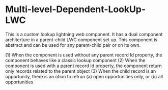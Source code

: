 # Multi-level-Dependent-LookUp-LWC

This is a custom lookup lightning web component. It has a dual component architerture in a parent-child LWC component set up. This component is abstract and can be used for any parent-child pair or on its own.

(1) When the component is used without any parent record Id property, the component behaves like a classic lookup component
(2) When the component is used with a parent record Id property, the component return only records related to the parent object
(3) When the child record is an opportunity, there is an otion to retrun (a) open opportunities only, or (b) all opportunities
      
